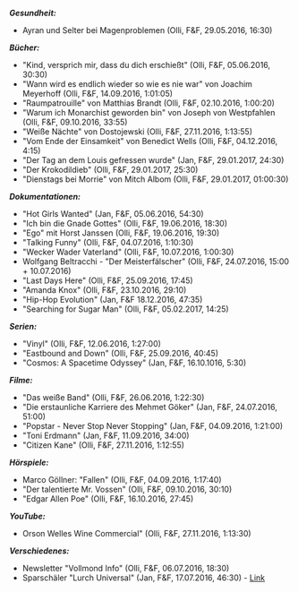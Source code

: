 _**Gesundheit:**_
- Ayran und Selter bei Magenproblemen (Olli, F&F, 29.05.2016, 16:30)

_**Bücher:**_  
- "Kind, versprich mir, dass du dich erschießt" (Olli, F&F, 05.06.2016, 30:30)
- "Wann wird es endlich wieder so wie es nie war" von Joachim Meyerhoff (Olli, F&F, 14.09.2016, 1:01:05)
- "Raumpatrouille" von Matthias Brandt (Olli, F&F, 02.10.2016, 1:00:20)
- "Warum ich Monarchist geworden bin" von Joseph von Westpfahlen (Olli, F&F, 09.10.2016, 33:55)
- "Weiße Nächte" von Dostojewski (Olli, F&F, 27.11.2016, 1:13:55)
- "Vom Ende der Einsamkeit" von Benedict Wells (Olli, F&F, 04.12.2016, 4:15)
- "Der Tag an dem Louis gefressen wurde" (Jan, F&F, 29.01.2017, 24:30)
- "Der Krokodildieb" (Olli, F&F, 29.01.2017, 25:30)
- "Dienstags bei Morrie" von Mitch Albom (Olli, F&F, 29.01.2017, 01:00:30)
  
_**Dokumentationen:**_  
- "Hot Girls Wanted" (Jan, F&F, 05.06.2016, 54:30)
- "Ich bin die Gnade Gottes" (Olli, F&F, 19.06.2016, 18:30)
- "Ego" mit Horst Janssen (Olli, F&F, 19.06.2016, 19:30)
- "Talking Funny" (Olli, F&F, 04.07.2016, 1:10:30)
- "Wecker Wader Vaterland" (Olli, F&F, 10.07.2016, 1:00:30)
- Wolfgang Beltracchi - "Der Meisterfälscher" (Olli, F&F, 24.07.2016, 15:00 + 10.07.2016)
- "Last Days Here" (Olli, F&F, 25.09.2016, 17:45)
- "Amanda Knox" (Olli, F&F, 23.10.2016, 29:10)
- "Hip-Hop Evolution" (Jan, F&F 18.12.2016, 47:35)
- "Searching for Sugar Man" (Olli, F&F, 05.02.2017, 14:25)

_**Serien:**_
- "Vinyl" (Olli, F&F, 12.06.2016, 1:27:00)
- "Eastbound and Down" (Olli, F&F, 25.09.2016, 40:45)
- "Cosmos: A Spacetime Odyssey" (Jan, F&F, 16.10.1016, 5:30)

_**Filme:**_
- "Das weiße Band" (Olli, F&F, 26.06.2016, 1:22:30)
- "Die erstaunliche Karriere des Mehmet Göker" (Jan, F&F, 24.07.2016, 51:00)
- "Popstar - Never Stop Never Stopping" (Jan, F&F, 04.09.2016, 1:21:00)
- "Toni Erdmann" (Jan, F&F, 11.09.2016, 34:00)
- "Citizen Kane" (Olli, F&F, 27.11.2016, 1:12:55)
  
_**Hörspiele:**_
- Marco Göllner: "Fallen" (Olli, F&F, 04.09.2016, 1:17:40)
- "Der talentierte Mr. Vossen" (Olli, F&F, 09.10.2016, 30:10)
- "Edgar Allen Poe" (Olli, F&F, 16.10.2016, 27:45)

_**YouTube:**_
- Orson Welles Wine Commercial" (Olli, F&F, 27.11.2016, 1:13:30) 

_**Verschiedenes:**_
- Newsletter "Vollmond Info" (Olli, F&F, 06.07.2016, 18:30)
- Sparschäler "Lurch Universal" (Jan, F&F, 17.07.2016, 46:30) - [Link](https://www.kochform.de/Lurch-Sparschaeler-Universal.htm?affiliate=BingShopping&msclkid=23d4ca0df342183080d2af69514d2f95)

